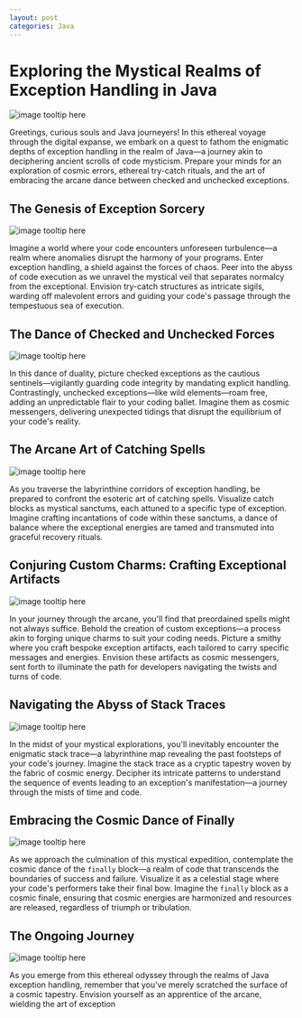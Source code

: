 ```yaml
---
layout: post
categories: Java
---
```


# Exploring the Mystical Realms of Exception Handling in Java
![image tooltip here](/assets/java/Exploring_the_Mystical_Realms_of_Exception_Handling_in.png)

Greetings, curious souls and Java journeyers! In this ethereal voyage through the digital expanse, we embark on a quest to fathom the enigmatic depths of exception handling in the realm of Java—a journey akin to deciphering ancient scrolls of code mysticism. Prepare your minds for an exploration of cosmic errors, ethereal try-catch rituals, and the art of embracing the arcane dance between checked and unchecked exceptions.

## The Genesis of Exception Sorcery
![image tooltip here](/assets/java/The_Genesis_of_Exception_Sorcery.png)

Imagine a world where your code encounters unforeseen turbulence—a realm where anomalies disrupt the harmony of your programs. Enter exception handling, a shield against the forces of chaos. Peer into the abyss of code execution as we unravel the mystical veil that separates normalcy from the exceptional. Envision try-catch structures as intricate sigils, warding off malevolent errors and guiding your code's passage through the tempestuous sea of execution.

## The Dance of Checked and Unchecked Forces
![image tooltip here](/assets/java/The_Dance_of_Checked_and_Unchecked_Forces.png)

In this dance of duality, picture checked exceptions as the cautious sentinels—vigilantly guarding code integrity by mandating explicit handling. Contrastingly, unchecked exceptions—like wild elements—roam free, adding an unpredictable flair to your coding ballet. Imagine them as cosmic messengers, delivering unexpected tidings that disrupt the equilibrium of your code's reality.

## The Arcane Art of Catching Spells
![image tooltip here](/assets/java/The_Arcane_Art_of_Catching_Spells.png)

As you traverse the labyrinthine corridors of exception handling, be prepared to confront the esoteric art of catching spells. Visualize catch blocks as mystical sanctums, each attuned to a specific type of exception. Imagine crafting incantations of code within these sanctums, a dance of balance where the exceptional energies are tamed and transmuted into graceful recovery rituals.

## Conjuring Custom Charms: Crafting Exceptional Artifacts
![image tooltip here](/assets/java/Conjuring_Custom_Charms_Crafting_Exceptional_Artifacts.png)

In your journey through the arcane, you'll find that preordained spells might not always suffice. Behold the creation of custom exceptions—a process akin to forging unique charms to suit your coding needs. Picture a smithy where you craft bespoke exception artifacts, each tailored to carry specific messages and energies. Envision these artifacts as cosmic messengers, sent forth to illuminate the path for developers navigating the twists and turns of code.

## Navigating the Abyss of Stack Traces
![image tooltip here](/assets/java/Navigating_the_Abyss_of_Stack_Traces.png)

In the midst of your mystical explorations, you'll inevitably encounter the enigmatic stack trace—a labyrinthine map revealing the past footsteps of your code's journey. Imagine the stack trace as a cryptic tapestry woven by the fabric of cosmic energy. Decipher its intricate patterns to understand the sequence of events leading to an exception's manifestation—a journey through the mists of time and code.

## Embracing the Cosmic Dance of Finally
![image tooltip here](/assets/java/Embracing_the_Cosmic_Dance_of_Finally.png)

As we approach the culmination of this mystical expedition, contemplate the cosmic dance of the `finally` block—a realm of code that transcends the boundaries of success and failure. Visualize it as a celestial stage where your code's performers take their final bow. Imagine the `finally` block as a cosmic finale, ensuring that cosmic energies are harmonized and resources are released, regardless of triumph or tribulation.

## The Ongoing Journey
![image tooltip here](/assets/java/The_Ongoing_Journey.png)

As you emerge from this ethereal odyssey through the realms of Java exception handling, remember that you've merely scratched the surface of a cosmic tapestry. Envision yourself as an apprentice of the arcane, wielding the art of exception
